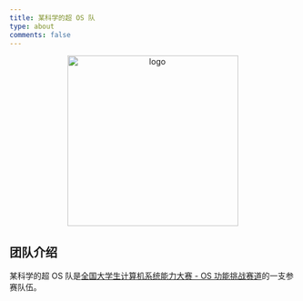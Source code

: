 ```yaml
---
title: 某科学的超 OS 队
type: about
comments: false
---
```


<p align="center">
  <img src="../assets/logo.png" alt="logo" width="300" />
</p>

## 团队介绍

某科学的超 OS 队是[全国大学生计算机系统能力大赛 - OS 功能挑战赛道](https://os.educg.net/)的一支参赛队伍。
